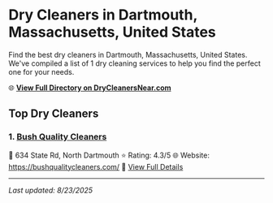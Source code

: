 # Dry Cleaners in Dartmouth, Massachusetts, United States

Find the best dry cleaners in Dartmouth, Massachusetts, United States. We've compiled a list of 1 dry cleaning services to help you find the perfect one for your needs.

🌐 **[View Full Directory on DryCleanersNear.com](https://drycleanersnear.com/city/US/Massachusetts/Dartmouth)**

## Top Dry Cleaners

### 1. [Bush Quality Cleaners](https://drycleanersnear.com/dryCleaner/688193eba2f5b6ba0749a1f6/bush-quality-cleaners)
📍 634 State Rd, North Dartmouth
⭐ Rating: 4.3/5
🌐 Website: https://bushqualitycleaners.com/
🔗 [View Full Details](https://drycleanersnear.com/dryCleaner/688193eba2f5b6ba0749a1f6/bush-quality-cleaners)


---

*Last updated: 8/23/2025*
